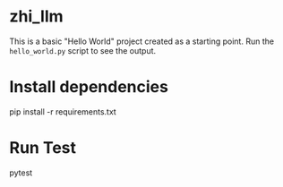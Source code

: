 # zhi_llm

This is a basic "Hello World" project created as a starting point. Run the `hello_world.py` script to see the output.

# Install dependencies

pip install -r requirements.txt

# Run Test

pytest